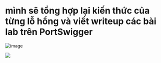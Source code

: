 # mình sẽ tổng hợp lại kiến thức của từng lỗ hổng và viết writeup các bài lab trên PortSwigger

![image](https://github.com/AT190510-Cuong/PortSwigger/assets/134201481/443a6269-bb01-40eb-b546-fe812115f79d)

<img src="https://3198551054-files.gitbook.io/~/files/v0/b/gitbook-x-prod.appspot.com/o/spaces%2FVvHHLY2mrxd5y4e2vVYL%2Fuploads%2FF8DJirSFlv1Un7WBmtvu%2Fcomplete.gif?alt=media&token=045fd197-4004-49f4-a8ed-ee28e197008f" weight=1000px>
